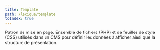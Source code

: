 ```yaml
---
title: Template
path: /lexique/template
toIndex: true
---
```


Patron de mise en page.
Ensemble de fichiers (PHP) et de feuilles de style (CSS) utilisés dans un CMS pour définir les données à afficher ainsi que la structure de présentation.
